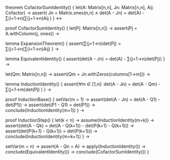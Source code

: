 theorem CofactorSumIdentity() {
  let(A: Matrix[n,n], Jn: Matrix[n,n], Aij: Cofactor) →
  assert(
    Jn = Matrix.ones(n,n) ∧
    det(A - Jn) = det(A) - ∑(i=1→n)∑(j=1→n)Aij
  )
} ↔

proof CofactorSumIdentity() {
  let(Pj: Matrix[n,n]) →
  assert(Pj = A.withColumn(j, ones)) →
  
  lemma ExpansionTheorem() {
    assert(∑(j=1→n)det(Pj) = ∑(j=1→n)∑(i=1→n)Aij)
  } →

  lemma EquivalentIdentity() {
    assert(det(A - Jn) = det(A) - ∑(j=1→n)det(Pj))
  } →

  let(Qm: Matrix[n,n]) →
  assert(Qm = Jn.withZeros(columns[1→m])) →

  lemma InductionIdentity() {
    assert(∀m ∈ [1,n]: 
      det(A - Jn) = det(A - Qm) - ∑(j=1→m)det(Pj)
    )
  } →

  proof InductionBase() {
    setVar(m = 1) →
    assert(det(A - Jn) = det(A - Q1) - det(P1)) →
    assert(det(P1 - Q1) = det(P1)) →
    conclude(InductionIdentity(m=1))
  } →

  proof InductionStep() {
    let(k < n) →
    assume(InductionIdentity(m=k)) →
    assert(det(A - Qk) = det(A - Q(k+1)) - det(P(k+1) - Q(k+1))) →
    assert(det(P(k+1) - Q(k+1)) = det(P(k+1))) →
    conclude(InductionIdentity(m=k+1))
  } →

  setVar(m = n) →
  assert(A - Qn = A) →
  apply(InductionIdentity()) →
  conclude(EquivalentIdentity()) →
  conclude(CofactorSumIdentity())
}